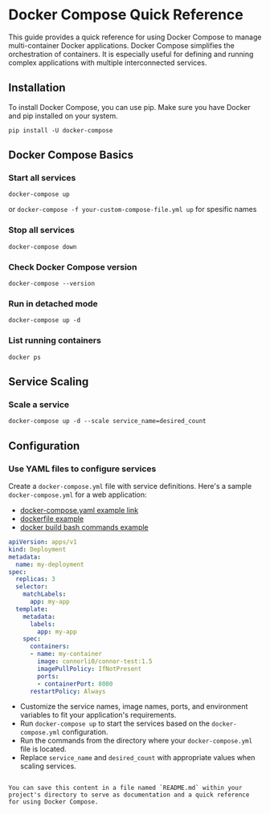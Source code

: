 # Docker Compose Quick Reference

This guide provides a quick reference for using Docker Compose to manage multi-container Docker applications. Docker Compose simplifies the orchestration of containers. It is especially useful for defining and running complex applications with multiple interconnected services.

## Installation

To install Docker Compose, you can use pip. Make sure you have Docker and pip installed on your system.

```shell
pip install -U docker-compose
```

## Docker Compose Basics

### Start all services
```shell
docker-compose up
```
or ```docker-compose -f your-custom-compose-file.yml up``` for spesific names

### Stop all services
```shell
docker-compose down
```

### Check Docker Compose version
```shell
docker-compose --version
```

### Run in detached mode
```shell
docker-compose up -d
```

### List running containers
```shell
docker ps
```

## Service Scaling

### Scale a service
```shell
docker-compose up -d --scale service_name=desired_count
```

## Configuration

### Use YAML files to configure services

Create a `docker-compose.yml` file with service definitions. Here's a sample `docker-compose.yml` for a web application:
- [docker-compose.yaml example link](https://github.com/tl11bi/k8s-example/blob/master/docker-container-examples/python-flask-docker-i/k8s-connor-app.yaml)
- [dockerfile example](https://github.com/tl11bi/k8s-example/blob/master/docker-container-examples/python-flask-docker-i/Dockerfile)
- [docker build bash commands example](https://github.com/tl11bi/k8s-example/blob/master/docker-container-examples/python-flask-docker-i/docker-build.sh)
```yaml
apiVersion: apps/v1
kind: Deployment
metadata:
  name: my-deployment
spec:
  replicas: 3
  selector:
    matchLabels:
      app: my-app
  template:
    metadata:
      labels:
        app: my-app
    spec:
      containers:
      - name: my-container
        image: connorli0/connor-test:1.5
        imagePullPolicy: IfNotPresent
        ports:
        - containerPort: 8080
      restartPolicy: Always
```

- Customize the service names, image names, ports, and environment variables to fit your application's requirements.
- Run `docker-compose up` to start the services based on the `docker-compose.yml` configuration.
- Run the commands from the directory where your `docker-compose.yml` file is located.
- Replace `service_name` and `desired_count` with appropriate values when scaling services.
```

You can save this content in a file named `README.md` within your project's directory to serve as documentation and a quick reference for using Docker Compose.
